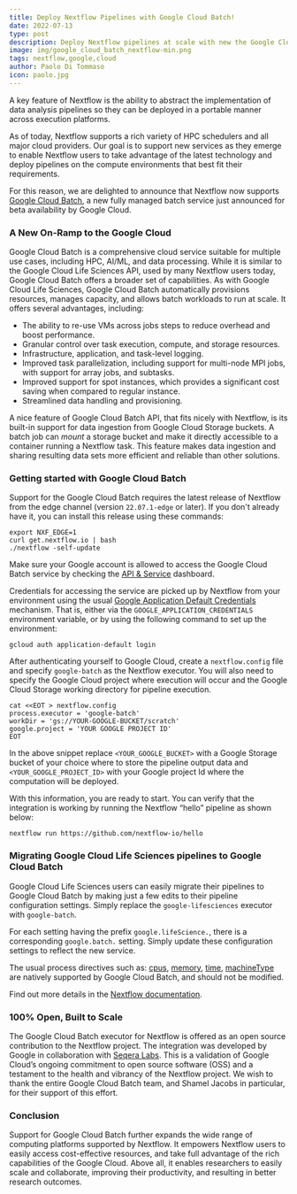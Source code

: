 ```yaml
---
title: Deploy Nextflow Pipelines with Google Cloud Batch!
date: 2022-07-13
type: post
description: Deploy Nextflow pipelines at scale with new the Google Cloud Batch compute service.
image: img/google_cloud_batch_nextflow-min.png
tags: nextflow,google,cloud
author: Paolo Di Tommaso
icon: paolo.jpg
---
```


A key feature of Nextflow is the ability to abstract the implementation of data analysis pipelines so they can be deployed in a portable manner across execution platforms.

As of today, Nextflow supports a rich variety of HPC schedulers and all major cloud providers. Our goal is to support new services as they emerge to enable Nextflow users to take advantage of the latest technology and deploy pipelines on the compute environments that best fit their requirements.

For this reason, we are delighted to announce that Nextflow now supports [Google Cloud Batch](https://cloud.google.com/batch), a new fully managed batch service just announced for beta availability by Google Cloud.

### A New On-Ramp to the Google Cloud

Google Cloud Batch is a comprehensive cloud service suitable for multiple use cases, including HPC, AI/ML, and data processing. While it is similar to the Google Cloud Life Sciences API, used by many Nextflow users today, Google Cloud Batch offers a broader set of capabilities. As with Google Cloud Life Sciences, Google Cloud Batch automatically provisions resources, manages capacity, and allows batch workloads to run at scale. It offers several advantages, including:

* The ability to re-use VMs across jobs steps to reduce overhead and boost performance.
* Granular control over task execution, compute, and storage resources.
* Infrastructure, application, and task-level logging.
* Improved task parallelization, including support for multi-node MPI jobs, with support for array jobs, and subtasks.
* Improved support for spot instances, which provides a significant cost saving when compared to regular instance.
* Streamlined data handling and provisioning.

A nice feature of Google Cloud Batch API, that fits nicely with Nextflow, is its built-in support for data ingestion from Google Cloud Storage buckets. A batch job can *mount* a storage bucket and make it directly accessible to a container running a Nextflow task. This feature makes data ingestion and sharing resulting data sets more efficient and reliable than other solutions.

### Getting started with Google Cloud Batch

Support for the Google Cloud Batch requires the latest release of Nextflow from the edge channel (version `22.07.1-edge` or later). If you don't already have it, you can install this release using these commands:

```
export NXF_EDGE=1
curl get.nextflow.io | bash
./nextflow -self-update
```

Make sure your Google account is allowed to access the Google Cloud Batch service by checking the [API & Service](https://console.cloud.google.com/apis/dashboard) dashboard.

Credentials for accessing the service are picked up by Nextflow from your environment using the usual [Google Application Default Credentials](https://github.com/googleapis/google-auth-library-java#google-auth-library-oauth2-http) mechanism. That is, either via the `GOOGLE_APPLICATION_CREDENTIALS` environment variable, or by using the following command to set up the environment:

```
gcloud auth application-default login
```

After authenticating yourself to Google Cloud, create a `nextflow.config` file and specify `google-batch` as the Nextflow executor. You will also need to specify the Google Cloud project where execution will occur and the Google Cloud Storage working directory for pipeline execution.

```
cat <<EOT > nextflow.config
process.executor = 'google-batch'
workDir = 'gs://YOUR-GOOGLE-BUCKET/scratch'
google.project = 'YOUR GOOGLE PROJECT ID'
EOT
```

In the above snippet replace `<YOUR_GOOGLE_BUCKET>` with a Google Storage bucket of your choice where to store the pipeline output data and `<YOUR_GOOGLE_PROJECT_ID>` with your Google project Id where the computation will be deployed.

With this information, you are ready to start. You can verify that the integration is working by running the Nextflow “hello” pipeline as shown below:

```
nextflow run https://github.com/nextflow-io/hello
```


### Migrating Google Cloud Life Sciences pipelines to Google Cloud Batch

Google Cloud Life Sciences users can easily migrate their pipelines to Google Cloud Batch by making just a few edits to their pipeline configuration settings. Simply replace the `google-lifesciences` executor with `google-batch`.

For each setting having the prefix `google.lifeScience.`, there is a corresponding  `google.batch.` setting. Simply update these configuration settings to reflect the new service.

The usual process directives such as: [cpus](https://www.nextflow.io/docs/latest/process.html#cpus), [memory](https://www.nextflow.io/docs/latest/process.html#memory), [time](https://www.nextflow.io/docs/latest/process.html#time), [machineType](https://www.nextflow.io/docs/latest/process.html#machinetype) are natively supported by Google Cloud Batch, and should not be modified.

Find out more details in the [Nextflow documentation](https://www.nextflow.io/docs/edge/google.html#cloud-batch).


### 100% Open, Built to Scale

The Google Cloud Batch executor for Nextflow is offered as an open source contribution to the Nextflow project. The integration was developed by Google in collaboration with [Seqera Labs](https://seqera.io/). This is a validation of Google Cloud’s ongoing commitment to open source software (OSS) and a testament to the health and vibrancy of the Nextflow project. We wish to thank the entire Google Cloud Batch team, and Shamel Jacobs in particular, for their support of this effort.

### Conclusion

Support for Google Cloud Batch further expands the wide range of computing platforms supported by Nextflow. It empowers Nextflow users to easily access cost-effective resources, and take full advantage of the rich capabilities of the Google Cloud. Above all, it enables researchers to easily scale and collaborate, improving their productivity, and resulting in better research outcomes.
